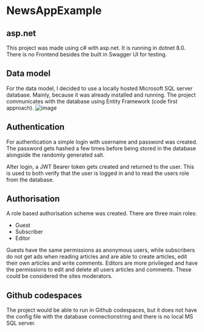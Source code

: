# NewsAppExample
## asp.net
This project was made using c# with asp.net. It is running in dotnet 8.0. 
There is no Frontend besides the built in Swagger UI for testing. 

## Data model
For the data model, I decided to use a locally hosted Microsoft SQL server database. Mainly, because it was already installed and running. 
The project communicates with the database using Entity Framework (code first approach). 
![image](https://github.com/Denny-1998/NewsAppExample/assets/89900734/1869dc04-66a3-48c6-b036-1f0257e04814)

## Authentication
For authentication a simple login with username and password was created. 
The password gets hashed a few times before being stored in the database alongside the randomly generated salt. 

After login, a JWT Bearer token gets created and returned to the user. This is used to both verify that the user is logged in and to read the users role from the database. 

## Authorisation
A role based authorisation scheme was created. 
There are three main roles: 
- Guest
- Subscriber
- Editor

Guests have the same permissions as anonymous users, 
while subscribers do not get ads when reading articles and are able to create articles, edit their own articles and write comments. 
Editors are more privileged and have the permissions to edit and delete all users articles and comments. These could be considered the sites moderators. 

## Github codespaces
The project would be able to run in Github codespaces, but it does not have the config file with the database connectionstring and there is no local MS SQL server. 
